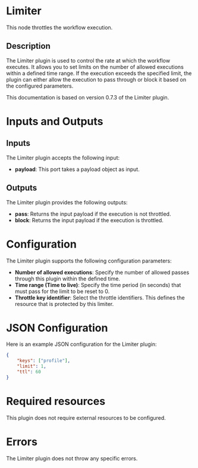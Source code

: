 # Limiter

This node throttles the workflow execution.

## Description

The Limiter plugin is used to control the rate at which the workflow executes. It allows you to set limits on the number of allowed executions within a defined time range. If the execution exceeds the specified limit, the plugin can either allow the execution to pass through or block it based on the configured parameters.

This documentation is based on version 0.7.3 of the Limiter plugin.

# Inputs and Outputs

## Inputs

The Limiter plugin accepts the following input:

- **payload**: This port takes a payload object as input.

## Outputs

The Limiter plugin provides the following outputs:

- **pass**: Returns the input payload if the execution is not throttled.
- **block**: Returns the input payload if the execution is throttled.

# Configuration

The Limiter plugin supports the following configuration parameters:

- **Number of allowed executions**: Specify the number of allowed passes through this plugin within the defined time.
- **Time range (Time to live)**: Specify the time period (in seconds) that must pass for the limit to be reset to 0.
- **Throttle key identifier**: Select the throttle identifiers. This defines the resource that is protected by this limiter.

# JSON Configuration

Here is an example JSON configuration for the Limiter plugin:

```json
{
    "keys": ["profile"],
    "limit": 1,
    "ttl": 60
}
```

# Required resources

This plugin does not require external resources to be configured.

# Errors

The Limiter plugin does not throw any specific errors.